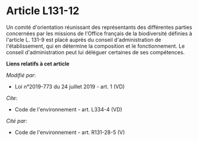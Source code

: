 # Article L131-12

Un comité d'orientation réunissant des représentants des différentes parties concernées par les missions de l'Office français
de la biodiversité définies à l'article L. 131-9 est placé auprès du conseil d'administration de l'établissement, qui en
détermine la composition et le fonctionnement. Le conseil d'administration peut lui déléguer certaines de ses compétences.

**Liens relatifs à cet article**

_Modifié par_:

  - Loi n°2019-773 du 24 juillet 2019 - art. 1 (VD)

_Cite_:

  - Code de l'environnement - art. L334-4 (VD)

_Cité par_:

  - Code de l'environnement - art. R131-28-5 (V)
